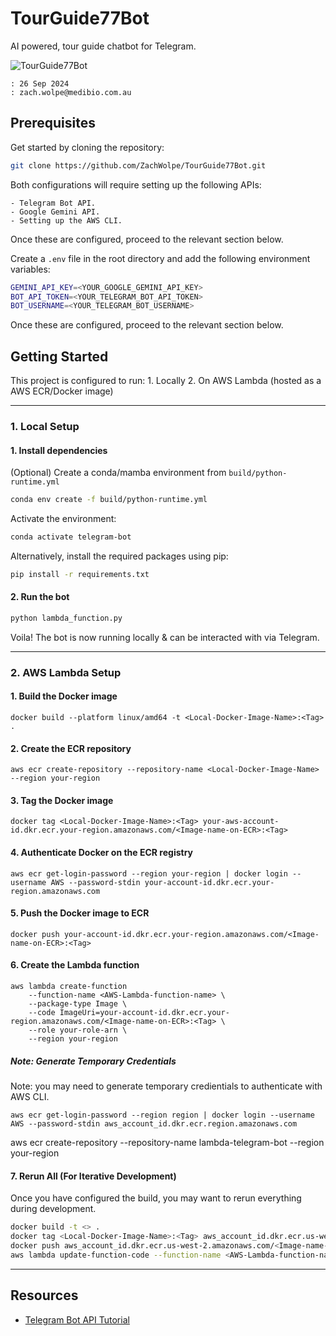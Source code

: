 # TourGuide77Bot

AI powered, tour guide chatbot for Telegram.

![TourGuide77Bot](https://github.com/ZachWolpe/TourGuide77Bot/blob/main/assets/architecture.png)


```
: 26 Sep 2024
: zach.wolpe@medibio.com.au
```

## Prerequisites

Get started by cloning the repository:

```bash
git clone https://github.com/ZachWolpe/TourGuide77Bot.git
```

Both configurations will require setting up the following APIs:

    - Telegram Bot API.
    - Google Gemini API.
    - Setting up the AWS CLI.

Once these are configured, proceed to the relevant section below.

Create a `.env` file in the root directory and add the following environment variables:

```bash
GEMINI_API_KEY=<YOUR_GOOGLE_GEMINI_API_KEY>
BOT_API_TOKEN=<YOUR_TELEGRAM_BOT_API_TOKEN>
BOT_USERNAME=<YOUR_TELEGRAM_BOT_USERNAME>
```

Once these are configured, proceed to the relevant section below.


## Getting Started

This project is configured to run:
    1. Locally
    2. On AWS Lambda (hosted as a AWS ECR/Docker image)


-------------------------
### 1. Local Setup


####  1. Install dependencies

(Optional) Create a conda/mamba environment from `build/python-runtime.yml`

```bash
conda env create -f build/python-runtime.yml
```

Activate the environment:

```bash
conda activate telegram-bot
```

Alternatively, install the required packages using pip:

```bash
pip install -r requirements.txt
```

#### 2. Run the bot

```bash
python lambda_function.py
```

Voila! The bot is now running locally & can be interacted with via Telegram.

-------------------------
### 2. AWS Lambda Setup

#### 1. Build the Docker image

```
docker build --platform linux/amd64 -t <Local-Docker-Image-Name>:<Tag> .
```


#### 2. Create the ECR repository

```
aws ecr create-repository --repository-name <Local-Docker-Image-Name> --region your-region
```


#### 3. Tag the Docker image

```
docker tag <Local-Docker-Image-Name>:<Tag> your-aws-account-id.dkr.ecr.your-region.amazonaws.com/<Image-name-on-ECR>:<Tag>
```

#### 4. Authenticate Docker on the ECR registry
```
aws ecr get-login-password --region your-region | docker login --username AWS --password-stdin your-account-id.dkr.ecr.your-region.amazonaws.com
```


#### 5. Push the Docker image to ECR

```
docker push your-account-id.dkr.ecr.your-region.amazonaws.com/<Image-name-on-ECR>:<Tag>
```


#### 6. Create the Lambda function

```
aws lambda create-function 
    --function-name <AWS-Lambda-function-name> \
    --package-type Image \
    --code ImageUri=your-account-id.dkr.ecr.your-region.amazonaws.com/<Image-name-on-ECR>:<Tag> \
    --role your-role-arn \
    --region your-region
```



##### Note: Generate Temporary Credentials

Note: you may need to generate temporary credientials to authenticate with AWS CLI.

```
aws ecr get-login-password --region region | docker login --username AWS --password-stdin aws_account_id.dkr.ecr.region.amazonaws.com
```


aws ecr create-repository --repository-name lambda-telegram-bot --region your-region


#### 7. Rerun All (For Iterative Development)

Once you have configured the build, you may want to rerun everything during development.

```bash
docker build -t <> .
docker tag <Local-Docker-Image-Name>:<Tag> aws_account_id.dkr.ecr.us-west-2.amazonaws.com/<Image-name-on-ECR>:<Tag>
docker push aws_account_id.dkr.ecr.us-west-2.amazonaws.com/<Image-name-on-ECR>:<Tag>
aws lambda update-function-code --function-name <AWS-Lambda-function-name> --image-uri aws_account_id.dkr.ecr.us-west-2.amazonaws.com/<Image-name-on-ECR>:<Tag> --region your-region
```






----------
## Resources

- [Telegram Bot API Tutorial](https://www.youtube.com/watch?v=vZtm1wuA2yc)



